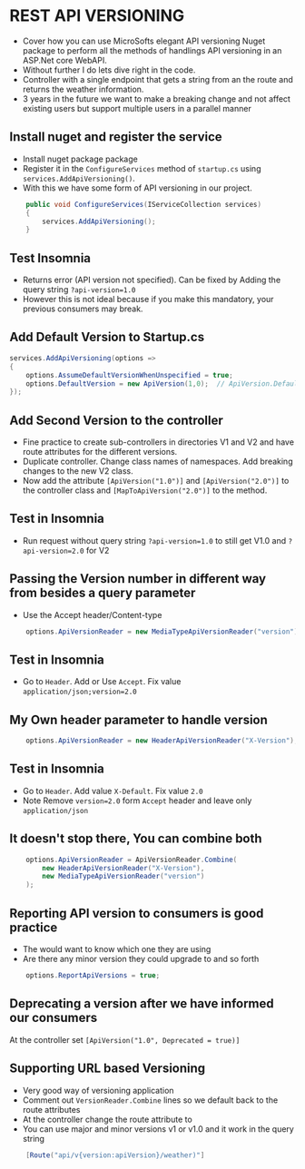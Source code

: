 # REST API VERSIONING

- Cover how you can use MicroSofts  elegant API versioning Nuget package to perform all the methods of handlings API versioning in an ASP.Net core WebAPI.
- Without further I do lets dive right in the code.
- Controller with a single endpoint that gets a string from an the route and returns the weather information.
- 3 years in the future we want to make a breaking change and not affect existing users but support multiple users in a parallel manner

## Install nuget and register the service

- Install nuget package package
- Register it in the `ConfigureServices` method of `startup.cs` using `services.AddApiVersioning()`.
- With this we have some form of API versioning in our project.

```C#
    public void ConfigureServices(IServiceCollection services)
    {
        services.AddApiVersioning();
    }
```

## Test Insomnia

- Returns error (API version not specified). Can be fixed by Adding the query string `?api-version=1.0`
- However this is not ideal because if you make this mandatory, your previous consumers may break.

## Add Default Version to Startup.cs

```C#
services.AddApiVersioning(options =>
{
    options.AssumeDefaultVersionWhenUnspecified = true;
    options.DefaultVersion = new ApiVersion(1,0);  // ApiVersion.Default;
});
```

## Add Second Version to the controller

- Fine practice to create sub-controllers in directories V1 and V2 and have route attributes for the different versions.
- Duplicate controller. Change class names of namespaces. Add breaking changes to the new V2 class.
- Now add the attribute `[ApiVersion("1.0")]` and `[ApiVersion("2.0")]` to the controller class and `[MapToApiVersion("2.0")]` to the method.

## Test in Insomnia

- Run request without query string `?api-version=1.0` to still get V1.0 and `?api-version=2.0` for V2

## Passing the Version number in different way from besides a query parameter

- Use the Accept header/Content-type
```C#
    options.ApiVersionReader = new MediaTypeApiVersionReader("version");
```

## Test in Insomnia

- Go to `Header`. Add or Use `Accept`. Fix value `application/json;version=2.0`

## My Own header parameter to handle version

```C#
    options.ApiVersionReader = new HeaderApiVersionReader("X-Version");
```

## Test in Insomnia

- Go to `Header`. Add value `X-Default`. Fix value `2.0`
- Note Remove `version=2.0` form `Accept` header and leave only `application/json`


## It doesn't stop there, You can combine both

```C#
    options.ApiVersionReader = ApiVersionReader.Combine(
        new HeaderApiVersionReader("X-Version"),
        new MediaTypeApiVersionReader("version")
    );
```

## Reporting API version to consumers is good practice

- The would want to know which one they are using
- Are there any minor version they could upgrade to and so forth
```C#
    options.ReportApiVersions = true;
```

## Deprecating a version after we have informed our consumers

At the controller set `[ApiVersion("1.0", Deprecated = true)]`


## Supporting URL based Versioning
- Very good way of versioning application
- Comment out `VersionReader.Combine` lines so we default back to the route attributes
- At the controller change the route attribute to
- You can use major and minor versions v1 or v1.0 and it work in the query string
```C#
    [Route("api/v{version:apiVersion}/weather)"]
```

